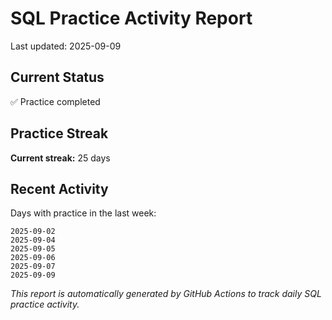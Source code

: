 # SQL Practice Activity Report

Last updated: 2025-09-09

## Current Status

✅ Practice completed

## Practice Streak

**Current streak:** 25 days

## Recent Activity

Days with practice in the last week:

```
2025-09-02
2025-09-04
2025-09-05
2025-09-06
2025-09-07
2025-09-09
```

*This report is automatically generated by GitHub Actions to track daily SQL practice activity.*
